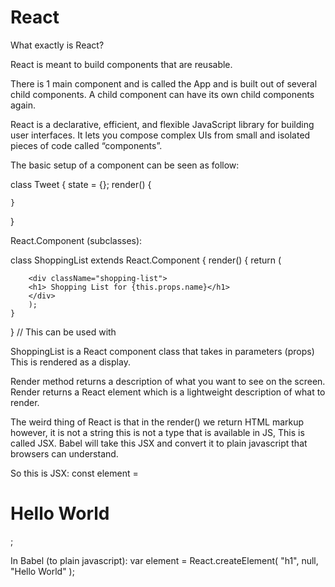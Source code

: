 # React

What exactly is React?

React is meant to build components that are reusable.

There is 1 main component and is called the App and is built out of several child components. A child component can have its own child components again.

React is a declarative, efficient, and flexible JavaScript library for building user interfaces. It lets you compose complex UIs from small and isolated pieces of code called “components”.

The basic setup of a component can be seen as follow:

  class Tweet {
    state = {};
    render() {

    }

  }

React.Component (subclasses):

  class ShoppingList extends React.Component {
    render() {
      return (

        <div className="shopping-list">
        <h1> Shopping List for {this.props.name}</h1>
        </div>
        );
    }

  }
  // This can be used with <ShoppingList name="Mark" />

ShoppingList is a React component class that takes in parameters (props) This is rendered as a display.

Render method returns a description of what you want to see on the screen. Render returns a React element which is a lightweight description of what to render.

The weird thing of React is that in the render() we return HTML markup however, it is not a string this is not a type that is available in JS, This is called JSX. Babel will take this JSX and convert it to plain javascript that browsers can understand.

So this is JSX:
  const element = <h1>Hello World</h1>;

In Babel (to plain javascript):
  var element = React.createElement(
    "h1",
    null,
    "Hello World"
    );
